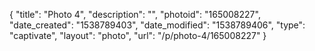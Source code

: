 {
    "title": "Photo 4",
    "description": "",
    "photoid": "165008227",
    "date_created": "1538789403",
    "date_modified": "1538789406",
    "type": "captivate",
    "layout": "photo",
    "url": "\/p\/photo-4\/165008227"
}
